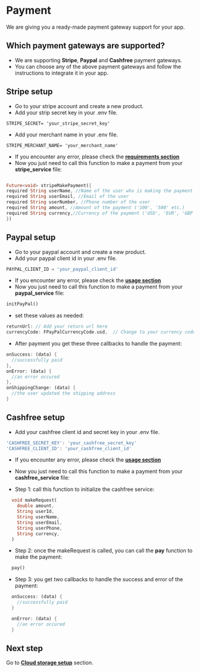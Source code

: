 # Payment

We are giving you a ready-made payment gateway support for your app.

## Which payment gateways are supported?

- We are supporting **Stripe**, **Paypal** and **Cashfree** payment gateways.
- You can choose any of the above payment gateways and follow the instructions to integrate it in your app.

## Stripe setup

- Go to your stripe account and create a new product.
- Add your strip secret key in your .env file.

```
STRIPE_SECRET= 'your_stripe_secret_key'
```
- Add your merchant name in your .env file.

```
STRIPE_MERCHANT_NAME= 'your_merchant_name'
```

- If you encounter any error, please check the **[requirements section](https://pub.dev/packages/flutter_stripe#requirements)**
- Now you just need to call this function to make a payment from your **stripe_service** file:

``` dart

Future<void> stripeMakePayment({
required String userName, //Name of the user who is making the payment
required String userEmail, //Email of the user
required String userNumber, //Phone number of the user
required String amount, //Amount of the payment ('100', '500' etc.)
required String currency,//Currency of the payment ('USD', 'EUR', 'GBP' etc.)
})

```


## Paypal setup

- Go to your paypal account and create a new product.
- Add your paypal client id in your .env file.

```dart
PAYPAL_CLIENT_ID = 'your_paypal_client_id'
```
- If you encounter any error, please check the **[usage section](https://pub.dev/packages/flutter_paypal_native#usage)**
- Now you just need to call this function to make a payment from your **paypal_service** file:

``` dart
initPayPal()
```

- set these values as needed:

``` dart
returnUrl: // Add your return url here
currencyCode: FPayPalCurrencyCode.usd,  // Change to your currency code

```

- After payment you get these three callbacks to handle the payment:

``` dart
onSuccess: (data) {
  //successfully paid
},
onError: (data) {
  //an error occured
},
onShippingChange: (data) {
  //the user updated the shipping address
}

```

## Cashfree setup

- Add your cashfree client id and secret key in your .env file.

```dart
'CASHFREE_SECRET_KEY': 'your_cashfree_secret_key'
'CASHFREE_CLIENT_ID': 'your_cashfree_client_id'
```

- If you encounter any error, please check the **[usage section](https://docs.cashfree.com/docs/flutter-integration)**
- Now you just need to call this function to make a payment from your **cashfree_service** file:

- Step 1: call this function to initialize the cashfree service:

``` dart
  void makeRequest(
    double amount,
    String userId,
    String userName,
    String userEmail,
    String userPhone,
    String currency,
  )
```
- Step 2: once the makeRequest is called, you can call the **pay** function to make the payment:

``` dart
  pay()
```

- Step 3: you get two callbacks to handle the success and error of the payment:

``` dart
  onSuccess: (data) {
    //successfully paid
  }

  onError: (data) {
    //an error occured
  }
```

## Next step

Go to **[Cloud storage setup](cloud_storage.md)** section.

